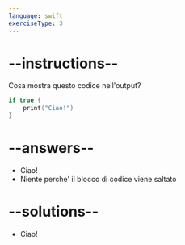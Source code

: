 ```yaml
---
language: swift
exerciseType: 3
---
```


# --instructions--

Cosa mostra questo codice nell'output?
```swift
if true {
	print("Ciao!")
}
```

# --answers--

- Ciao!
- Niente perche' il blocco di codice viene saltato

# --solutions--

- Ciao!
